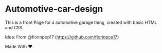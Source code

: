 # Automotive-car-design
This is a front Page for a automotive garage thing, created with basic HTML and CSS.

Idea: From @florinpop17 (https://github.com/florinpop17)

Made With ❤️.
